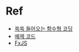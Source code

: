 
# Ref
- [쏙쏙 들어오는 함수형 코딩](https://jpub.tistory.com/1265?category=208491)
- [예제 코드](https://github.com/ericnormand/grokking-simplicity-code)
- [FxJS](https://github.com/marpple/FxJS)